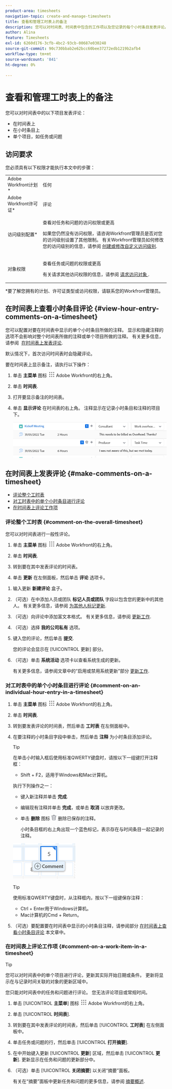 ```yaml
---
product-area: timesheets
navigation-topic: create-and-manage-timesheets
title: 查看和管理工时表上的备注
description: 您可以对时间表、时间表中包含的工作项以及您记录的每个小时条目发表评论。
author: Alina
feature: Timesheets
exl-id: 6260d176-3cfb-4bc2-93cb-00687e030248
source-git-commit: 90c730bbab2e62bcc60bee37272edb1219b2afb4
workflow-type: tm+mt
source-wordcount: '841'
ht-degree: 0%

---
```


# 查看和管理工时表上的备注

您可以对时间表中的以下项目发表评论：

* 在时间表上
* 在小时条目上
* 单个项目，如任务或问题

## 访问要求

您必须具有以下权限才能执行本文中的步骤：

<table style="table-layout:auto"> 
 <col> 
 <col> 
 <tbody> 
  <tr> 
   <td role="rowheader">Adobe Workfront计划*</td> 
   <td> <p>任何</p> </td> 
  </tr> 
  <tr> 
   <td role="rowheader">Adobe Workfront许可证*</td> 
   <td> <p>评论 </p> </td> 
  </tr> 
  <tr> 
   <td role="rowheader">访问级别配置*</td> 
   <td> <p>查看对任务和问题的访问权限或更高</p> <p>如果您仍然没有访问权限，请咨询Workfront管理员是否对您的访问级别设置了其他限制。 有关Workfront管理员如何修改您的访问级别的信息，请参阅 <a href="../../administration-and-setup/add-users/configure-and-grant-access/create-modify-access-levels.md" class="MCXref xref">创建或修改自定义访问级别</a>.</p> </td> 
  </tr> 
  <tr> 
   <td role="rowheader">对象权限</td> 
   <td> <p>查看任务或问题的权限或更高</p> <p>有关请求其他访问权限的信息，请参阅 <a href="../../workfront-basics/grant-and-request-access-to-objects/request-access.md" class="MCXref xref">请求访问对象 </a>.</p> </td> 
  </tr> 
 </tbody> 
</table>

&#42;要了解您拥有的计划、许可证类型或访问权限，请联系您的Workfront管理员。

## 在时间表上查看小时条目评论 {#view-hour-entry-comments-on-a-timesheet}

您可以配置对要在时间表中显示的单个小时条目所做的注释。 显示和隐藏注释的选项不会影响对整个时间表所做的注释或单个项目所做的注释。 有关更多信息，请参阅  [在时间表上发表评论](#make-comments-on-a-timesheet).

默认情况下，首次访问时间表时会隐藏评论。

要在时间表上显示备注，请执行以下操作：

1. 单击 **主菜单** 图标 ![](assets/main-menu-icon.png) Adobe Workfront的右上角。

1. 单击 **时间表**.
1. 打开要显示备注的时间表。
1. 单击 **显示评论** 在时间表的右上角。
注释显示在记录小时条目和注释的项目下。

   ![](assets/comments-expanded-under-tasks-redesigned-timesheet.png)


## 在时间表上发表评论 {#make-comments-on-a-timesheet}

* [评论整个工时表](#comment-on-the-overall-timesheet)
* [对工时表中的单个小时条目进行评论](#comment-on-an-individual-hour-entry-in-a-timesheet)
* [在时间表上评论工作项](#comment-on-a-work-item-in-a-timesheet)

### 评论整个工时表 {#comment-on-the-overall-timesheet}

您可以对时间表进行一般性评论。

1. 单击 **主菜单** 图标 ![](assets/main-menu-icon.png) Adobe Workfront的右上角。

1. 单击 **时间表**.
1. 转到要在其中发表评论的时间表。
1. 单击 **更新** 在左侧面板，然后单击 **评论** 选项卡。
<!--
1. (Optional) Start typing a keyword or a the name of a user associated with a comment in the **Search** field, in the upper-right corner of the Comments tab. 

   If found, the keyword or user you searched for is highlighted and the comments associated with them display at the top of the Comments tab. -->
1. 输入更新 **新建评论** 盒子。
1. （可选）在中添加人员或团队 **标记人员或团队** 字段以包含您的更新中的其他人。 有关更多信息，请参阅 [为其他人标记更新](../../workfront-basics/updating-work-items-and-viewing-updates/tag-others-on-updates.md).
1. （可选）向评论中添加富文本格式。 有关更多信息，请参阅 [更新工作](../../workfront-basics/updating-work-items-and-viewing-updates/update-work.md).
1. （可选）选择 **我的公司私有** 选项。
1. 键入您的评论，然后单击 **提交**.

   您的评论会显示在 [!UICONTROL 更新] 部分。

1. （可选）单击 **系统活动** 选项卡以查看系统生成的更新。

   有关更多信息，请参阅文章中的“启用或禁用系统更新”部分 [更新工作](/help/quicksilver/workfront-basics/updating-work-items-and-viewing-updates/update-work.md).

### 对工时表中的单个小时条目进行评论 {#comment-on-an-individual-hour-entry-in-a-timesheet}

1. 单击 **主菜单** 图标 ![](assets/main-menu-icon.png) Adobe Workfront的右上角。

1. 单击 **时间表**.
1. 转到要发表评论的时间表，然后单击 **工时表** 在左侧面板中。
1. 在要注释的小时条目字段中单击，然后单击 **注释** 为小时条目添加评论。

   >[!TIP]
   >
   >   在单击小时输入框后使用标准QWERTY键盘时，请按以下一组键打开注释框：
   >   * Shift + F2，适用于Windows和Mac计算机。

   执行下列操作之一：

   * 键入新注释并单击 **完成**.
   * 编辑现有注释并单击 **完成**，或单击 **取消** 以放弃更改。
   * 单击 **删除** 图标 ![](assets/delete.png) 删除已保存的注释。

     小时条目框的右上角出现一个蓝色标记，表示存在与时间条目一起记录的注释。

   ![](assets/commment-button-on-hour-log-redesigned-timesheet.png)

   >[!TIP]
   >
   >   使用标准QWERTY键盘时，从注释框内，按以下一组键保存注释：
   >   * Ctrl + Enter用于Windows计算机。
   >   * Mac计算机的Cmd + Return。


1. （可选）要配置要在时间表中显示的小时条目注释，请参阅部分 [在时间表上查看小时条目评论](#view-hour-entry-comments-on-a-timesheet) 本文章中。

### 在时间表上评论工作项 {#comment-on-a-work-item-in-a-timesheet}

>[!TIP]
>
>您可以对时间表中的单个项目进行评论，更新其实际开始日期或条件。 更新将显示在与记录时间关联的对象的更新区域中。


您只能对时间表中的任务和问题进行评论。 您无法评论项目或常规时间。

1. 单击 [!UICONTROL **主菜单**] 图标 ![](assets/main-menu-icon.png) Adobe Workfront的右上角。
1. 单击 [!UICONTROL **时间表**].
1. 转到要在其中发表评论的时间表，然后单击 [!UICONTROL **工时表**] 在左侧面板中。
1. 单击任务或问题的行，然后单击 [!UICONTROL **打开摘要**].
1. 在中开始键入更新 [!UICONTROL **更新**] 区域，然后单击 [!UICONTROL **更新**].
更新显示在任务和问题的更新部分中。
1. （可选）单击 [!UICONTROL **关闭摘要**] 以关闭“摘要”面板。

   有关在“摘要”面板中更新任务和问题的更多信息，请参阅 [摘要概述](../../workfront-basics/the-new-workfront-experience/summary-overview.md).
